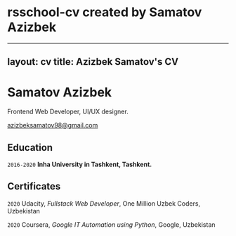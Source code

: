 # rsschool-cv created by Samatov Azizbek

---
layout: cv
title: Azizbek Samatov's CV
---
# Samatov Azizbek
Frontend Web Developer, UI/UX designer.

<div id="webaddress">
<a href="azizbeksamatov98@gmail.com">azizbeksamatov98@gmail.com</a>
</div>

## Education

`2016-2020`
__Inha University in Tashkent, Tashkent.__

## Certificates

`2020`
Udacity, *Fullstack Web Developer*, One Million Uzbek Coders, Uzbekistan

`2020`
Coursera, *Google IT Automation using Python*, Google, Uzbekistan




